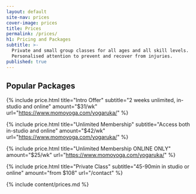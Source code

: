 ```yaml
---
layout: default
site-nav: prices
cover-image: prices
title: Prices
permalink: /prices/
h1: Pricing and Packages
subtitle: >-
  Private and small group classes for all ages and all skill levels.
  Personalised attention to prevent and recover from injuries.
published: true
---
```


<section class="container container--sm m-top--md">
  <h2>Popular Packages</h2>

  {% include price.html title="Intro Offer" subtitle="2 weeks unlimited, in-studio and online" amount="$31/wk" url="https://www.momoyoga.com/yogaruka/" %}

  {% include price.html title="Unlimited Membership" subtitle="Access both in-studio and online" amount="$42/wk" url="https://www.momoyoga.com/yogaruka/" %}
  
  {% include price.html title="Unlimited Membership ONLINE ONLY" amount="$25/wk" url="https://www.momoyoga.com/yogaruka/" %}

  {% include price.html title="Private Class" subtitle="45-90min in studio or online" amount="from $108" url="/contact" %}
</section>

<div class="Longform Longform--blogpost" markdown="1">
{% include content/prices.md %}
</div>
